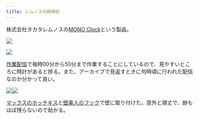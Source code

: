 ```yaml
---
title: レムノスの掛時計
---
```

株式会社タカタレムノスの[MONO Clock](https://www.amazon.co.jp/dp/B004UIT8BK)という製品。

![](https://lh6.googleusercontent.com/eKfh-H0savOVxEjJShon5oaHU5ywr22ZWrreMANl9YPuh8iqxLdoXDzlPOo5YZcCeVI5xVJtpMrLUvMDApsZP5VpuDUSVNnTwUP6DqWr2l5ExaSsclzLbeHJ0DhbDLojPiLZjzz9AeilnzKf6whvgRMR9k5JEdTyl--9dgDGi-bdkVyHlHKURVe4)

![](https://lh5.googleusercontent.com/j_XdK5MLR57fAgSukFJUxo6uU51noWqH4_CNkxG4ZNQ6-MXrZ0Hi9CHEtESQefUP399KOdi8gosdST0I7UgeUfPyxtib6gpGDKJHxb7hHYPR72YWiBnDPk7w0krIbvRQISregYIvhco3j_SwBK89c799B_ubhpJ7Vrs8todsBkGrp54si96oHVJr)

[作業配信](https://www.youtube.com/channel/UC5s-KpSDGzxWPWNv94PnJHw)で毎時00分から50分まで作業することにしているので、見やすいところに時計があると捗る。また、アーカイブで見返すときに何時頃に行われた配信なのか分かって良い。

![](https://lh4.googleusercontent.com/uroUA5Ck1Oyrcu85JCeqt8XScuipqy-E2sSoX7cz3z3sIqVMq-GVHyTwanSR7HQ_l61cOXhNLhF87ESwLC0NWPUSlw9oM2rCjpX-Q7QusNeWL-EW7uXwdlIo6Iz_nSSvncAD3e9fFSQPAaGIHAOE417FWNUJG6PkdxXFEg_AC6ap_SRnZ0Kvk5Uw)![](https://lh3.googleusercontent.com/3xzAkNUUSnEXTOsTBQW1j7o-CaX2eLxKxtQnjKC9g8L2zvqG1WXi2b2tlgt2CcFi0bgY6Zsv_CQIjcWlLZL6AsIW2t3s7c3Q6Ek4_pJvlCchILTRT-L9MfLXnhkxzkBvo8XYkf3JibmOkeAwuLOAy0rUxa6ydC_GWR4YVE5-rGrv0BeitQ84ZImG)

[マックスのホッチキス](https://www.amazon.co.jp/dp/B000O9WRWG)と[壁美人のフック](https://www.amazon.co.jp/dp/B00CU78TDG)で壁に取り付けた。意外と頑丈で、跡もほぼ残らないので助かる。
